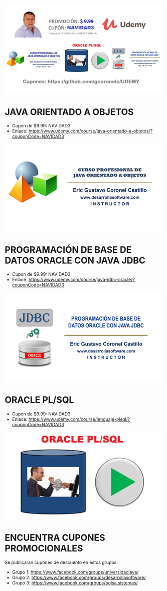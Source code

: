![CURSOS VIRTUALES EN UDEMY](https://raw.githubusercontent.com/gcoronelc/UDEMY/master/img/portada010.png)


# JAVA ORIENTADO A OBJETOS

- Cupon de $9.99: NAVIDAD3
- Enlace: https://www.udemy.com/course/java-orientado-a-objetos/?couponCode=NAVIDAD3

[![JAVA ORIENTADO A OBJETOS](https://raw.githubusercontent.com/gcoronelc/UDEMY/master/cursos/joo.png)](http://www.youtube.com/watch?v=EKlwF12-l9Y "JAVA ORIENTADO A OBJETOS")

# PROGRAMACIÓN DE BASE DE DATOS ORACLE CON JAVA JDBC

- Cupon de $9.99: NAVIDAD3
- Enlace: https://www.udemy.com/course/java-jdbc-oracle/?couponCode=NAVIDAD3

[![JAVA JDBC CON BASE DE DATOS ORACLE](https://raw.githubusercontent.com/gcoronelc/UDEMY/master/cursos/jdbc.png)](http://www.youtube.com/watch?v=MR53Xgeg28Y "JAVA JDBC CON BASE DE DATOS ORACLE")


# ORACLE PL/SQL

- Cupon de $9.99: NAVIDAD3
- Enlace: https://www.udemy.com/course/lenguaje-plsql/?couponCode=NAVIDAD3

[![ORACLE PL/SQL](https://raw.githubusercontent.com/gcoronelc/UDEMY/master/cursos/plsql.png)](https://youtu.be/qf5IF2dJtQc "ORACLE PL/SQL")



# ENCUENTRA CUPONES PROMOCIONALES

Se publicaran cupones de descuento en estos grupos.

- Grupo 1: https://www.facebook.com/groups/universidadjava/
- Grupo 2: https://www.facebook.com/groups/desarrollasoftware/
- Grupo 3: https://www.facebook.com/groups/bolsa.sistemas/